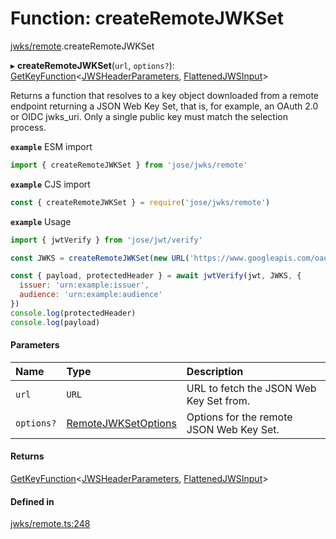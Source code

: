 # Function: createRemoteJWKSet

[jwks/remote](../modules/jwks_remote.md).createRemoteJWKSet

▸ **createRemoteJWKSet**(`url`, `options?`): [GetKeyFunction](../interfaces/types.getkeyfunction.md)<[JWSHeaderParameters](../interfaces/types.jwsheaderparameters.md), [FlattenedJWSInput](../interfaces/types.flattenedjwsinput.md)\>

Returns a function that resolves to a key object downloaded from a
remote endpoint returning a JSON Web Key Set, that is, for example,
an OAuth 2.0 or OIDC jwks_uri. Only a single public key must match
the selection process.

**`example`** ESM import
```js
import { createRemoteJWKSet } from 'jose/jwks/remote'
```

**`example`** CJS import
```js
const { createRemoteJWKSet } = require('jose/jwks/remote')
```

**`example`** Usage
```js
import { jwtVerify } from 'jose/jwt/verify'

const JWKS = createRemoteJWKSet(new URL('https://www.googleapis.com/oauth2/v3/certs'))

const { payload, protectedHeader } = await jwtVerify(jwt, JWKS, {
  issuer: 'urn:example:issuer',
  audience: 'urn:example:audience'
})
console.log(protectedHeader)
console.log(payload)
```

#### Parameters

| Name | Type | Description |
| :------ | :------ | :------ |
| `url` | `URL` | URL to fetch the JSON Web Key Set from. |
| `options?` | [RemoteJWKSetOptions](../interfaces/jwks_remote.remotejwksetoptions.md) | Options for the remote JSON Web Key Set. |

#### Returns

[GetKeyFunction](../interfaces/types.getkeyfunction.md)<[JWSHeaderParameters](../interfaces/types.jwsheaderparameters.md), [FlattenedJWSInput](../interfaces/types.flattenedjwsinput.md)\>

#### Defined in

[jwks/remote.ts:248](https://github.com/panva/jose/blob/v3.13.0/src/jwks/remote.ts#L248)
